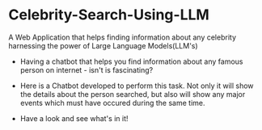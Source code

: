 # Celebrity-Search-Using-LLM
A Web Application that helps finding information about any celebrity harnessing the power of Large Language Models(LLM's)


- Having a chatbot that helps you find information about any famous person on internet - isn't is fascinating?

- Here is a Chatbot developed to perform this task. Not only it will show the details about the person searched, but also will show any major events which must have occured during the same time.

- Have a look and see what's in it!
